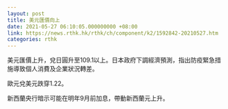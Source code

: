 ```yaml
---
layout: post
title: 美元匯價向上
date: 2021-05-27 06:10:05.000000000 +08:00
link: https://news.rthk.hk/rthk/ch/component/k2/1592842-20210527.htm
categories: rthk
---
```


美元匯價上升，兌日圓升至109.1以上。日本政府下調經濟預測，指出防疫緊急措施導致個人消費及企業狀況轉差。

歐元兌美元跌穿1.22。

新西蘭央行暗示可能在明年9月前加息，帶動新西蘭元上升。
